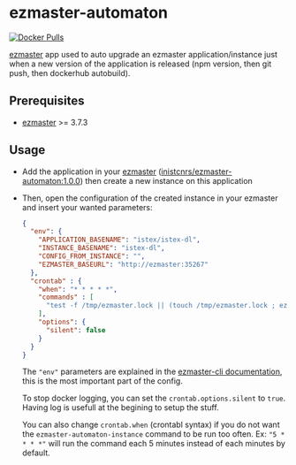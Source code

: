 # ezmaster-automaton

[![Docker Pulls](https://img.shields.io/docker/pulls/inistcnrs/ezmaster-automaton.svg)](https://registry.hub.docker.com/u/inistcnrs/ezmaster-automaton/)

[ezmaster](https://github.com/Inist-CNRS/ezmaster) app used to auto upgrade an ezmaster application/instance just when a new version of the application is released (npm version, then git push, then dockerhub autobuild).

## Prerequisites

- [ezmaster](https://github.com/Inist-CNRS/ezmaster) >= 3.7.3

## Usage

- Add the application in your [ezmaster](https://github.com/Inist-CNRS/ezmaster) ([inistcnrs/ezmaster-automaton:1.0.0](https://hub.docker.com/r/inistcnrs/ezmaster-automaton/tags/)) then create a new instance on this application

- Then, open the configuration of the created instance in your ezmaster and insert your wanted parameters:

  ```json
  {
    "env": {
      "APPLICATION_BASENAME": "istex/istex-dl",
      "INSTANCE_BASENAME": "istex-dl",
      "CONFIG_FROM_INSTANCE": "",
      "EZMASTER_BASEURL": "http://ezmaster:35267"
    },
    "crontab" : {
      "when": "* * * * *",
      "commands" : [
        "test -f /tmp/ezmaster.lock || (touch /tmp/ezmaster.lock ; ezmaster-automaton-instance ; rm -f /tmp/ezmaster.lock)"
      ],
      "options": {
        "silent": false
      }
    }
  }
  ```

  The `"env"` parameters are explained in the [ezmaster-cli documentation](https://github.com/Inist-CNRS/ezmaster-cli#ezmaster-automaton-instance), this is the most important part of the config.

  To stop docker logging, you can set the ``crontab.options.silent`` to `true`. Having log is usefull at the begining to setup the stuff.

  You can also change ``crontab.when`` (crontabl syntax) if you do not want the  `ezmaster-automaton-instance` command to be run too often. Ex: `"5 * * * *"` will run the command each 5 minutes instead of each minutes by default. 
